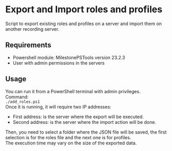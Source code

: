 # Export and Import roles and profiles
Script to export existing roles and profiles on a server and import them on another recording server.  <br />

## Requirements
- Powershell module: MilestonePSTools version 23.2.3
- User with admin permissions in the servers

## Usage
You can run it from a PowerShell terminal with admin privileges.  <br />
Command:  <br />
`./add_roles.ps1`  <br />
Once it is running, it will require two IP addresses:  <br />
- First address: is the server where the export will be executed.
- Second address: is the server where the import action will be done.

Then, you need to select a folder where the JSON file will be saved, the first selection is for the roles file and the 
next one is for profiles.  <br />
The execution time may vary on the size of the exported data.  <br />
